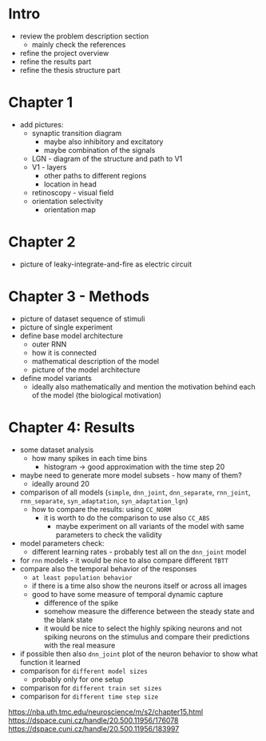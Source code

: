 # Intro
- review the problem description section
    - mainly check the references
- refine the project overview
- refine the results part
- refine the thesis structure part

# Chapter 1
- add pictures:
    - synaptic transition diagram
        - maybe also inhibitory and excitatory
        - maybe combination of the signals
    - LGN - diagram of the structure and path to V1
    - V1 - layers
        - other paths to different regions
        - location in head
    - retinoscopy - visual field
    - orientation selectivity
        - orientation map

# Chapter 2
- picture of leaky-integrate-and-fire as electric circuit


# Chapter 3 - Methods
- picture of dataset sequence of stimuli
- picture of single experiment
- define base model architecture
    - outer RNN
    - how it is connected
    - mathematical description of the model
    - picture of the model architecture
- define model variants
    - ideally also mathematically and mention the motivation behind each of the model (the biological motivation)




# Chapter 4: Results
- some dataset analysis
    - how many spikes in each time bins
        - histogram -> good approximation with the time step 20
- maybe need to generate more model subsets - how many of them?
    - ideally around 20
- comparison of all models (`simple`, `dnn_joint`, `dnn_separate`, `rnn_joint`, `rnn_separate`, `syn_adaptation`, `syn_adaptation_lgn`)
    - how to compare the results: using `CC_NORM`
        - it is worth to do the comparison to use also `CC_ABS`
            - maybe experiment on all variants of the model with same parameters to check the validity
- model parameters check:
    - different learning rates - probably test all on the `dnn_joint` model
- for `rnn` models - it would be nice to also compare different `TBTT`
- compare also the temporal behavior of the responses
    - `at least population behavior`
    - if there is a time also show the neurons itself or across all images
    - good to have some measure of temporal dynamic capture
        - difference of the spike
        - somehow measure the difference between the steady state and the blank state
        - it would be nice to select the highly spiking neurons and not spiking neurons on the stimulus and compare their predictions with the real measure
- if possible then also `dnn_joint` plot of the neuron behavior to show what function it learned
- comparison for `different model sizes`
    - probably only for one setup
- comparison for `different train set sizes`
- comparison for `different time step size`






https://nba.uth.tmc.edu/neuroscience/m/s2/chapter15.html
https://dspace.cuni.cz/handle/20.500.11956/176078
https://dspace.cuni.cz/handle/20.500.11956/183997
